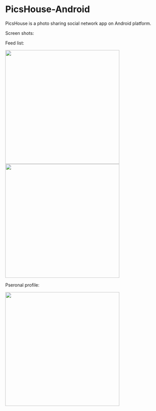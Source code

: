 # PicsHouse-Android
PicsHouse is a photo sharing social network app on Android platform.

Screen shots:

Feed list:

<img src="https://storage.googleapis.com/pics-house-public/home.png" width="360">
<img src="https://storage.googleapis.com/pics-house-public/home2.png" width="360">

Pseronal profile:

<img src="https://storage.googleapis.com/pics-house-public/personal.png" width="360">
